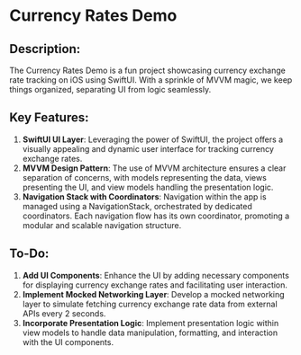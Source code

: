 # Currency Rates Demo

## Description:
The Currency Rates Demo is a fun project showcasing currency exchange rate tracking on iOS using SwiftUI. With a sprinkle of MVVM magic, we keep things organized, separating UI from logic seamlessly.

## Key Features:

1. **SwiftUI UI Layer**: Leveraging the power of SwiftUI, the project offers a visually appealing and dynamic user interface for tracking currency exchange rates.
2. **MVVM Design Pattern**: The use of MVVM architecture ensures a clear separation of concerns, with models representing the data, views presenting the UI, and view models handling the presentation logic.
3. **Navigation Stack with Coordinators**: Navigation within the app is managed using a NavigationStack, orchestrated by dedicated coordinators. Each navigation flow has its own coordinator, promoting a modular and scalable navigation structure.

## To-Do:

1. **Add UI Components**: Enhance the UI by adding necessary components for displaying currency exchange rates and facilitating user interaction.
2. **Implement Mocked Networking Layer**: Develop a mocked networking layer to simulate fetching currency exchange rate data from external APIs every 2 seconds.
3. **Incorporate Presentation Logic**: Implement presentation logic within view models to handle data manipulation, formatting, and interaction with the UI components.
